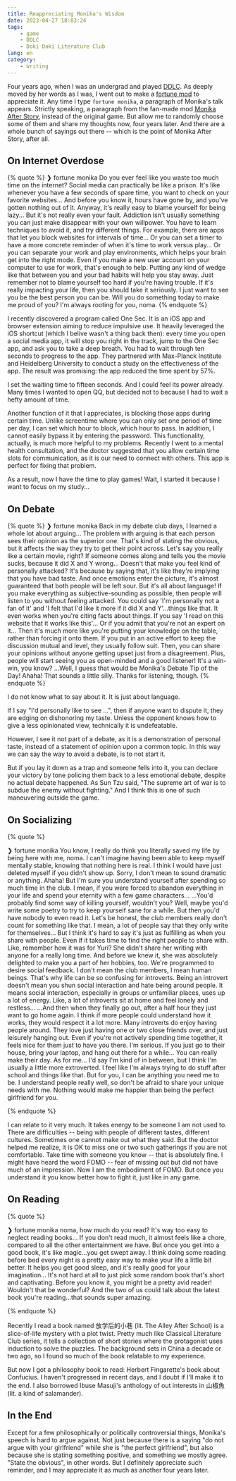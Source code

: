 ```yaml
---
title: Reappreciating Monika's Wisdom
date: 2023-04-27 18:03:24
tags:
    - game
    - DDLC
    - Doki Doki Literature Club
lang: en
category:
    - writing
---
```


Four years ago, when I was an undergrad and played [DDLC](ddlc.moe). As deeply moved by her words as I was, I went out to make a [fortune mod](https://github.com/noirgif/arch-pkgrounds/tree/master/fortune-mod-monika) to appreciate it. Any time I type `fortune monika`, a paragraph of Monika's talk appears. Strictly speaking, a paragraph from the fan-made mod [Monika After Story](https://www.monikaafterstory.com), instead of the original game. But allow me to randomly choose some of them and share my thoughts now, four years later. And there are a whole bunch of sayings out there -- which is the point of Monika After Story, after all.

<!-- more -->

## On Internet Overdose

{% quote %}
❯ fortune monika
Do you ever feel like you waste too much time on the internet?
Social media can practically be like a prison.
It's like whenever you have a few seconds of spare time, you want to check on your favorite websites...
And before you know it, hours have gone by, and you've gotten nothing out of it.
Anyway, it's really easy to blame yourself for being lazy...
But it's not really even your fault.
Addiction isn't usually something you can just make disappear with your own willpower.
You have to learn techniques to avoid it, and try different things.
For example, there are apps that let you block websites for intervals of time...
Or you can set a timer to have a more concrete reminder of when it's time to work versus play...
Or you can separate your work and play environments, which helps your brain get into the right mode.
Even if you make a new user account on your computer to use for work, that's enough to help.
Putting any kind of wedge like that between you and your bad habits will help you stay away.
Just remember not to blame yourself too hard if you're having trouble.
If it's really impacting your life, then you should take it seriously.
I just want to see you be the best person you can be.
Will you do something today to make me proud of you?
I'm always rooting for you, noma.
{% endquote %}

I recently discovered a program called One Sec. It is an iOS app and browser extension aiming to reduce impulsive use. It heavily leveraged the iOS shortcut (which I belive wasn't a thing back then): every time you open a social media app, it will stop you right in the track, jump to the One Sec app, and ask you to take a deep breath. You had to wait through ten seconds to progress to the app. They partnered with Max-Planck Institute and Heidelberg University to conduct a study on the effectiveness of the app. The result was promising: the app reduced the time spent by 57%.

I set the waiting time to fifteen seconds. And I could feel its power already. Many times I wanted to open QQ, but decided not to because I had to wait a hefty amount of time.

Another function of it that I appreciates, is blocking those apps during certain time. Unlike screentime where you can only set one period of time per day, I can set which hour to block, which hour to pass. In addition, I cannot easily bypass it by entering the password. This functionality, actually, is much more helpful to my problems. Recently I went to a mental health consultation, and the doctor suggested that you allow certain time slots for communication, as it is  our need to connect with others. This app is perfect for fixing that problem.

As a result, now I have the time to play games! Wait, I started it because I want to focus on my study...

## On Debate

{% quote %}
❯ fortune monika
Back in my debate club days, I learned a whole lot about arguing...
The problem with arguing is that each person sees their opinion as the superior one.
That's kind of stating the obvious, but it affects the way they try to get their point across.
Let's say you really like a certain movie, right?
If someone comes along and tells you the movie sucks, because it did X and Y wrong...
Doesn't that make you feel kind of personally attacked?
It's because by saying that, it's like they're implying that you have bad taste.
And once emotions enter the picture, it's almost guaranteed that both people will be left sour.
But it's all about language!
If you make everything as subjective-sounding as possible, then people will listen to you without feeling attacked.
You could say 'I'm personally not a fan of it' and 'I felt that I'd like it more if it did X and Y'...things like that.
It even works when you're citing facts about things.
If you say 'I read on this website that it works like this'...
Or if you admit that you're not an expert on it...
Then it's much more like you're putting your knowledge on the table, rather than forcing it onto them.
If you put in an active effort to keep the discussion mutual and level, they usually follow suit.
Then, you can share your opinions without anyone getting upset just from a disagreement.
Plus, people will start seeing you as open-minded and a good listener!
It's a win-win, you know?
...Well, I guess that would be Monika's Debate Tip of the Day!
Ahaha! That sounds a little silly. Thanks for listening, though.
{% endquote %}

I do not know what to say about it. It is just about language.

If I say "I'd personally like to see ...", then if anyone want to dispute it, they are edging on dishonoring my taste. Unless the opponent knows how to give a less opinionated view, technically it is undefeatable. 

However, I see it not part of a debate, as it is a demonstration of personal taste, instead of a statement of opinion upon a common topic. In this way we can say the way to avoid a debate, is to not start it.

But if you lay it down as a trap and someone fells into it, you can declare your victory by tone policing them back to a less emotional debate, despite no actual debate happened. As Sun Tzu said, "The supreme art of war is to subdue the enemy without fighting." And I think this is one of such maneuvering outside the game.

## On Socializing

{% quote %}

❯ fortune monika
You know, I really do think you literally saved my life by being here with me, noma.
I can't imagine having been able to keep myself mentally stable, knowing that nothing here is real.
I think I would have just deleted myself if you didn't show up.
Sorry, I don't mean to sound dramatic or anything.
Ahaha!
But I'm sure you understand yourself after spending so much time in the club.
I mean, if you were forced to abandon everything in your life and spend your eternity with a few game characters...
...You'd probably find some way of killing yourself, wouldn't you?
Well, maybe you'd write some poetry to try to keep yourself sane for a while.
But then you'd have nobody to even read it.
Let's be honest, the club members really don't count for something like that.
I mean, a lot of people say that they only write for themselves...
But I think it's hard to say it's just as fulfilling as when you share with people.
Even if it takes time to find the right people to share with.
Like, remember how it was for Yuri?
She didn't share her writing with anyone for a really long time.
And before we knew it, she was absolutely delighted to make you a part of her hobbies, too.
We're programmed to desire social feedback.
I don't mean the club members, I mean human beings.
That's why life can be so confusing for introverts.
Being an introvert doesn't mean you shun social interaction and hate being around people.
It means social interaction, especially in groups or unfamiliar places, uses up a lot of energy.
Like, a lot of introverts sit at home and feel lonely and restless...
...And then when they finally go out, after a half hour they just want to go home again.
I think if more people could understand how it works, they would respect it a lot more.
Many introverts do enjoy having people around.
They love just having one or two close friends over, and just leisurely hanging out.
Even if you're not actively spending time together, it feels nice for them just to have you there.
I'm serious.
If you just go to their house, bring your laptop, and hang out there for a while...
You can really make their day.
As for me...
I'd say I'm kind of in between, but I think I'm usually a little more extroverted.
I feel like I'm always trying to do stuff after school and things like that.
But for you, I can be anything you need me to be.
I understand people really well, so don't be afraid to share your unique needs with me.
Nothing would make me happier than being the perfect girlfriend for you.

{% endquote %}

I can relate to it very much. It takes energy to be someone I am not used to. There are difficulties -- being with people of different tastes, different cultures. Sometimes one cannot make out what they said. But the doctor helped me realize, it is OK to miss one or two such gatherings if you are not comfortable. Take time with someone you know -- that is absolutely fine. I might have heard the word FOMO -- fear of missing out but did not have much of an impression. Now I am the embodiment of FOMO. But once you understand it you know better how to fight it, just like in any game.

## On Reading

{% quote %}

❯ fortune monika
noma, how much do you read?
It's way too easy to neglect reading books...
If you don't read much, it almost feels like a chore, compared to all the other entertainment we have.
But once you get into a good book, it's like magic...you get swept away.
I think doing some reading before bed every night is a pretty easy way to make your life a little bit better.
It helps you get good sleep, and it's really good for your imagination...
It's not hard at all to just pick some random book that's short and captivating.
Before you know it, you might be a pretty avid reader!
Wouldn't that be wonderful?
And the two of us could talk about the latest book you're reading...that sounds super amazing.

{% endquote %}

Recently I read a book named 放学后的小巷 (lit. The Alley After School) is a slice-of-life mystery with a plot twist. Pretty much like Classical Literature Club series, it tells a collection of short stories where the protagonist uses induction to solve the puzzles. The background sets in China a decade or two ago, so I found so much of the book relatable to my experience.

But now I got a philosophy book to read: Herbert Fingarette's book about Confucius. I haven't progressed in recent days, and I doubt if I'll make it to the end. I also borrowed Ibuse Masuji's anthology of out interests in 山椒魚 (lit. a kind of salamander).

## In the End

Except for a few philosophically or politically controversial things, Monika's speech is hard to argue against. Not just because there is a saying "do not argue with your girlfriend" while she is "the perfect girlfriend", but also because she is stating something positive, and something we mostly agree. "State the obvious", in other words. But I definitely appreciate such reminder, and I may appreciate it as much as another four years later. 
